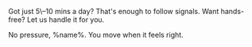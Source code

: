 Got just 5\–10 mins a day\? That\'s enough to follow signals\.
Want hands\-free? Let us handle it for you\.

No pressure\, %name%\. You move when it feels right\.
